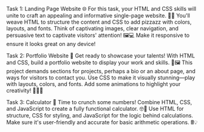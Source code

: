 


Task 1: Landing Page Website 🌐
For this task, your HTML and CSS skills will unite to craft an appealing and informative single-page website. 🎨📝 You'll weave HTML to structure the content and CSS to add pizzazz with colors, layouts, and fonts. Think of captivating images, clear navigation, and persuasive text to captivate visitors' attention! 🖼️💻 Make it responsive to ensure it looks great on any device!

Task 2: Portfolio Website 📂
Get ready to showcase your talents! With HTML and CSS, build a portfolio website to display your work and skills. 🎨🖼️ This project demands sections for projects, perhaps a bio or an about page, and ways for visitors to contact you. Use CSS to make it visually stunning—play with layouts, colors, and fonts. Add some animations to highlight your creativity! 🌟👨‍💻

Task 3: Calculator 🧮
Time to crunch some numbers! Combine HTML, CSS, and JavaScript to create a fully functional calculator. 🤓🔢 Use HTML for structure, CSS for styling, and JavaScript for the logic behind calculations. Make sure it's user-friendly and accurate for basic arithmetic operations. 🖩💡
